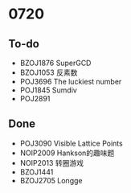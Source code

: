 # 0720

## To-do
-  BZOJ1876 SuperGCD
-  BZOJ1053 反素数
-  POJ3696 The luckiest number
-  POJ1845 Sumdiv
-  POJ2891

## Done
-  POJ3090 Visible Lattice Points
-  NOIP2009 Hankson的趣味题
-  NOIP2013 转圈游戏
-  BZOJ1441
-  BZOJ2705 Longge
